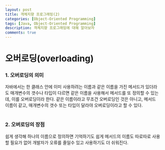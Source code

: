 ```yaml
---
layout: post
title: 객체지향 프로그래밍(2)
categories: [Object-Oriented Programming]
tags: [Java, Object-Oriented Programming]
description: 객체지향 프로그래밍에 대해 알아보자
comments: true
---
```


# **오버로딩(overloading)**  
### 1. 오버로딩의 의미  
자바에서는 한 클래스 안에 이미 사용하려는 이름과 같은 이름을 가진 메서드가 있더라도 매개변수의 갯수나 타입이 다르면 같은 이름을 사용해서 메서드를 또 정의할 수 있는데, 이를 오버로딩이라 한다. 같은 이름이라고 무조건 오버로딩인 것은 아니고, 메서드 이름이 같고, 매개변수의 갯수 또는 타입이 달라야 오버로딩이라고 할 수 있다.  
<br>  
### 2. 오버로딩의 장점  
쉽게 생각해 하나의 이름으로 정의하면 기억하기도 쉽게 메서드의 이름도 따로따로 사용할 필요가 없어 개발자가 오류를 줄일수 있고 사용하기도 더 쉬워진다.


